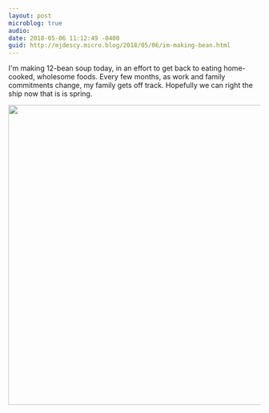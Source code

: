 ```yaml
---
layout: post
microblog: true
audio: 
date: 2018-05-06 11:12:49 -0400
guid: http://mjdescy.micro.blog/2018/05/06/im-making-bean.html
---
```

I'm making 12-bean soup today, in an effort to get back to eating home-cooked, wholesome foods. Every few months, as work and family commitments change, my family gets off track. Hopefully we can right the ship now that is is spring. 

<img src="http://mjdescy.micro.blog/uploads/2018/e977b23e44.jpg" width="600" height="600" />
